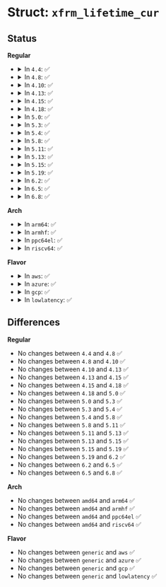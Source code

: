 # Struct: <code>xfrm_lifetime_cur</code>

## Status
<b>Regular</b>
<ul>
<li>
<details>
<summary>In <code>4.4</code>: ✅</summary>

```c
struct xfrm_lifetime_cur {
    __u64 bytes;
    __u64 packets;
    __u64 add_time;
    __u64 use_time;
};
```
</details>
</li>
<li>
<details>
<summary>In <code>4.8</code>: ✅</summary>

```c
struct xfrm_lifetime_cur {
    __u64 bytes;
    __u64 packets;
    __u64 add_time;
    __u64 use_time;
};
```
</details>
</li>
<li>
<details>
<summary>In <code>4.10</code>: ✅</summary>

```c
struct xfrm_lifetime_cur {
    __u64 bytes;
    __u64 packets;
    __u64 add_time;
    __u64 use_time;
};
```
</details>
</li>
<li>
<details>
<summary>In <code>4.13</code>: ✅</summary>

```c
struct xfrm_lifetime_cur {
    __u64 bytes;
    __u64 packets;
    __u64 add_time;
    __u64 use_time;
};
```
</details>
</li>
<li>
<details>
<summary>In <code>4.15</code>: ✅</summary>

```c
struct xfrm_lifetime_cur {
    __u64 bytes;
    __u64 packets;
    __u64 add_time;
    __u64 use_time;
};
```
</details>
</li>
<li>
<details>
<summary>In <code>4.18</code>: ✅</summary>

```c
struct xfrm_lifetime_cur {
    __u64 bytes;
    __u64 packets;
    __u64 add_time;
    __u64 use_time;
};
```
</details>
</li>
<li>
<details>
<summary>In <code>5.0</code>: ✅</summary>

```c
struct xfrm_lifetime_cur {
    __u64 bytes;
    __u64 packets;
    __u64 add_time;
    __u64 use_time;
};
```
</details>
</li>
<li>
<details>
<summary>In <code>5.3</code>: ✅</summary>

```c
struct xfrm_lifetime_cur {
    __u64 bytes;
    __u64 packets;
    __u64 add_time;
    __u64 use_time;
};
```
</details>
</li>
<li>
<details>
<summary>In <code>5.4</code>: ✅</summary>

```c
struct xfrm_lifetime_cur {
    __u64 bytes;
    __u64 packets;
    __u64 add_time;
    __u64 use_time;
};
```
</details>
</li>
<li>
<details>
<summary>In <code>5.8</code>: ✅</summary>

```c
struct xfrm_lifetime_cur {
    __u64 bytes;
    __u64 packets;
    __u64 add_time;
    __u64 use_time;
};
```
</details>
</li>
<li>
<details>
<summary>In <code>5.11</code>: ✅</summary>

```c
struct xfrm_lifetime_cur {
    __u64 bytes;
    __u64 packets;
    __u64 add_time;
    __u64 use_time;
};
```
</details>
</li>
<li>
<details>
<summary>In <code>5.13</code>: ✅</summary>

```c
struct xfrm_lifetime_cur {
    __u64 bytes;
    __u64 packets;
    __u64 add_time;
    __u64 use_time;
};
```
</details>
</li>
<li>
<details>
<summary>In <code>5.15</code>: ✅</summary>

```c
struct xfrm_lifetime_cur {
    __u64 bytes;
    __u64 packets;
    __u64 add_time;
    __u64 use_time;
};
```
</details>
</li>
<li>
<details>
<summary>In <code>5.19</code>: ✅</summary>

```c
struct xfrm_lifetime_cur {
    __u64 bytes;
    __u64 packets;
    __u64 add_time;
    __u64 use_time;
};
```
</details>
</li>
<li>
<details>
<summary>In <code>6.2</code>: ✅</summary>

```c
struct xfrm_lifetime_cur {
    __u64 bytes;
    __u64 packets;
    __u64 add_time;
    __u64 use_time;
};
```
</details>
</li>
<li>
<details>
<summary>In <code>6.5</code>: ✅</summary>

```c
struct xfrm_lifetime_cur {
    __u64 bytes;
    __u64 packets;
    __u64 add_time;
    __u64 use_time;
};
```
</details>
</li>
<li>
<details>
<summary>In <code>6.8</code>: ✅</summary>

```c
struct xfrm_lifetime_cur {
    __u64 bytes;
    __u64 packets;
    __u64 add_time;
    __u64 use_time;
};
```
</details>
</li>
</ul>
<b>Arch</b>
<ul>
<li>
<details>
<summary>In <code>arm64</code>: ✅</summary>

```c
struct xfrm_lifetime_cur {
    __u64 bytes;
    __u64 packets;
    __u64 add_time;
    __u64 use_time;
};
```
</details>
</li>
<li>
<details>
<summary>In <code>armhf</code>: ✅</summary>

```c
struct xfrm_lifetime_cur {
    __u64 bytes;
    __u64 packets;
    __u64 add_time;
    __u64 use_time;
};
```
</details>
</li>
<li>
<details>
<summary>In <code>ppc64el</code>: ✅</summary>

```c
struct xfrm_lifetime_cur {
    __u64 bytes;
    __u64 packets;
    __u64 add_time;
    __u64 use_time;
};
```
</details>
</li>
<li>
<details>
<summary>In <code>riscv64</code>: ✅</summary>

```c
struct xfrm_lifetime_cur {
    __u64 bytes;
    __u64 packets;
    __u64 add_time;
    __u64 use_time;
};
```
</details>
</li>
</ul>
<b>Flavor</b>
<ul>
<li>
<details>
<summary>In <code>aws</code>: ✅</summary>

```c
struct xfrm_lifetime_cur {
    __u64 bytes;
    __u64 packets;
    __u64 add_time;
    __u64 use_time;
};
```
</details>
</li>
<li>
<details>
<summary>In <code>azure</code>: ✅</summary>

```c
struct xfrm_lifetime_cur {
    __u64 bytes;
    __u64 packets;
    __u64 add_time;
    __u64 use_time;
};
```
</details>
</li>
<li>
<details>
<summary>In <code>gcp</code>: ✅</summary>

```c
struct xfrm_lifetime_cur {
    __u64 bytes;
    __u64 packets;
    __u64 add_time;
    __u64 use_time;
};
```
</details>
</li>
<li>
<details>
<summary>In <code>lowlatency</code>: ✅</summary>

```c
struct xfrm_lifetime_cur {
    __u64 bytes;
    __u64 packets;
    __u64 add_time;
    __u64 use_time;
};
```
</details>
</li>
</ul>

## Differences
<b>Regular</b>
<ul>
<li>
No changes between <code>4.4</code> and <code>4.8</code> ✅
</li>
<li>
No changes between <code>4.8</code> and <code>4.10</code> ✅
</li>
<li>
No changes between <code>4.10</code> and <code>4.13</code> ✅
</li>
<li>
No changes between <code>4.13</code> and <code>4.15</code> ✅
</li>
<li>
No changes between <code>4.15</code> and <code>4.18</code> ✅
</li>
<li>
No changes between <code>4.18</code> and <code>5.0</code> ✅
</li>
<li>
No changes between <code>5.0</code> and <code>5.3</code> ✅
</li>
<li>
No changes between <code>5.3</code> and <code>5.4</code> ✅
</li>
<li>
No changes between <code>5.4</code> and <code>5.8</code> ✅
</li>
<li>
No changes between <code>5.8</code> and <code>5.11</code> ✅
</li>
<li>
No changes between <code>5.11</code> and <code>5.13</code> ✅
</li>
<li>
No changes between <code>5.13</code> and <code>5.15</code> ✅
</li>
<li>
No changes between <code>5.15</code> and <code>5.19</code> ✅
</li>
<li>
No changes between <code>5.19</code> and <code>6.2</code> ✅
</li>
<li>
No changes between <code>6.2</code> and <code>6.5</code> ✅
</li>
<li>
No changes between <code>6.5</code> and <code>6.8</code> ✅
</li>
</ul>
<b>Arch</b>
<ul>
<li>
No changes between <code>amd64</code> and <code>arm64</code> ✅
</li>
<li>
No changes between <code>amd64</code> and <code>armhf</code> ✅
</li>
<li>
No changes between <code>amd64</code> and <code>ppc64el</code> ✅
</li>
<li>
No changes between <code>amd64</code> and <code>riscv64</code> ✅
</li>
</ul>
<b>Flavor</b>
<ul>
<li>
No changes between <code>generic</code> and <code>aws</code> ✅
</li>
<li>
No changes between <code>generic</code> and <code>azure</code> ✅
</li>
<li>
No changes between <code>generic</code> and <code>gcp</code> ✅
</li>
<li>
No changes between <code>generic</code> and <code>lowlatency</code> ✅
</li>
</ul>
